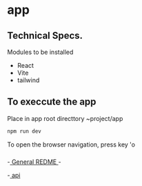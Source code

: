 # app

## Technical Specs.
Modules to be installed
- React
- Vite
- tailwind

## To execcute the app

Place in app root directtory ~project/app

```sh
npm run dev
```
To open the browser navigation, press  key 'o

###
-[ General REDME ](../../README.md)-

-[ api ](../api/README.md)